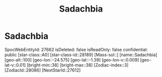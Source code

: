 ﻿---
title: "Sadachbia"
location: [-1.39,-24.575,100]
type: Station
tags:
- astro/Star

---

# Sadachbia

SpocWebEntityId: 27662
isDeleted: false
isReadOnly: false
confidential: public
[star-class::A0]
[star-class-id::28189]
[Mass-sol::]
[name::Sadachbia]
[geo-alt::100]
[geo-lon::-24.575]
[geo-lat::-1.39]
[geo-lon-v::0.009]
[geo-lat-v::0.01]
[bright-min::38]
[bright-max::38]
[Zodiac-index::3]
[ZodiacId::28086]
[NextStarId::27612]

